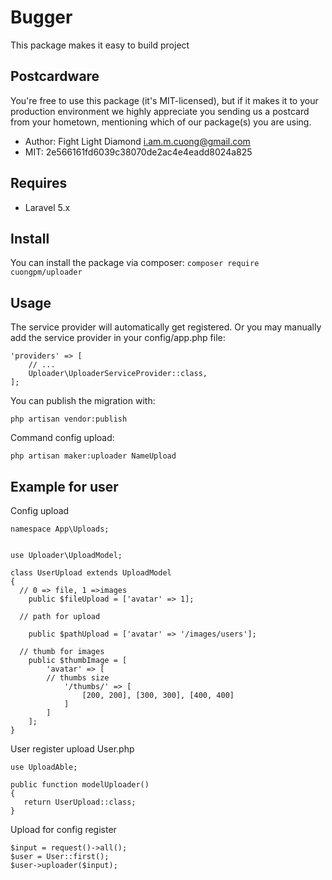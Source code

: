 # Bugger
This package makes it easy to build project

## Postcardware
You're free to use this package (it's MIT-licensed), but if it makes it to your production environment we highly appreciate you sending us a postcard from your hometown, mentioning which of our package(s) you are using.
- Author: Fight Light Diamond <i.am.m.cuong@gmail.com>
- MIT: 2e566161fd6039c38070de2ac4e4eadd8024a825

## Requires
- Laravel 5.x

## Install
You can install the package via composer:
`composer require cuongpm/uploader`

## Usage
The service provider will automatically get registered. Or you may manually add the service provider in your config/app.php file:

```
'providers' => [
    // ...
    Uploader\UploaderServiceProvider::class,
];
```

You can publish the migration with:
```angular2html
php artisan vendor:publish
```

Command config upload: 
 ```angular2html
php artisan maker:uploader NameUpload
 ```
## Example for user
Config upload
```angular2html
namespace App\Uploads;


use Uploader\UploadModel;

class UserUpload extends UploadModel
{
  // 0 => file, 1 =>images
    public $fileUpload = ['avatar' => 1];
    
  // path for upload

    public $pathUpload = ['avatar' => '/images/users'];
    
  // thumb for images
    public $thumbImage = [
        'avatar' => [
        // thumbs size
            '/thumbs/' => [
                [200, 200], [300, 300], [400, 400]
            ]
        ]
    ];
}
```
User register upload User.php
 ```angular2html
use UploadAble;
  
 public function modelUploader()
{
    return UserUpload::class;
}
```

Upload for config register

```
$input = request()->all();
$user = User::first();
$user->uploader($input);
```